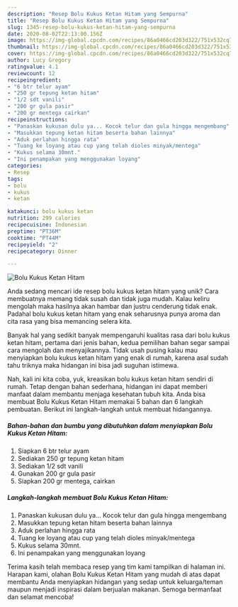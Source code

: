 ```yaml
---
description: "Resep Bolu Kukus Ketan Hitam yang Sempurna"
title: "Resep Bolu Kukus Ketan Hitam yang Sempurna"
slug: 1345-resep-bolu-kukus-ketan-hitam-yang-sempurna
date: 2020-08-02T22:13:00.156Z
image: https://img-global.cpcdn.com/recipes/86a0466cd203d322/751x532cq70/bolu-kukus-ketan-hitam-foto-resep-utama.jpg
thumbnail: https://img-global.cpcdn.com/recipes/86a0466cd203d322/751x532cq70/bolu-kukus-ketan-hitam-foto-resep-utama.jpg
cover: https://img-global.cpcdn.com/recipes/86a0466cd203d322/751x532cq70/bolu-kukus-ketan-hitam-foto-resep-utama.jpg
author: Lucy Gregory
ratingvalue: 4.1
reviewcount: 12
recipeingredient:
- "6 btr telur ayam"
- "250 gr tepung ketan hitam"
- "1/2 sdt vanili"
- "200 gr gula pasir"
- "200 gr mentega cairkan"
recipeinstructions:
- "Panaskan kukusan dulu ya... Kocok telur dan gula hingga mengembang"
- "Masukkan tepung ketan hitam beserta bahan lainnya"
- "Aduk perlahan hingga rata"
- "Tuang ke loyang atau cup yang telah dioles minyak/mentega"
- "Kukus selama 30mnt."
- "Ini penampakan yang menggunakan loyang"
categories:
- Resep
tags:
- bolu
- kukus
- ketan

katakunci: bolu kukus ketan 
nutrition: 299 calories
recipecuisine: Indonesian
preptime: "PT36M"
cooktime: "PT44M"
recipeyield: "2"
recipecategory: Dinner

---
```



![Bolu Kukus Ketan Hitam](https://img-global.cpcdn.com/recipes/86a0466cd203d322/751x532cq70/bolu-kukus-ketan-hitam-foto-resep-utama.jpg)

Anda sedang mencari ide resep bolu kukus ketan hitam yang unik? Cara membuatnya memang tidak susah dan tidak juga mudah. Kalau keliru mengolah maka hasilnya akan hambar dan justru cenderung tidak enak. Padahal bolu kukus ketan hitam yang enak seharusnya punya aroma dan cita rasa yang bisa memancing selera kita.



Banyak hal yang sedikit banyak mempengaruhi kualitas rasa dari bolu kukus ketan hitam, pertama dari jenis bahan, kedua pemilihan bahan segar sampai cara mengolah dan menyajikannya. Tidak usah pusing kalau mau menyiapkan bolu kukus ketan hitam yang enak di rumah, karena asal sudah tahu triknya maka hidangan ini bisa jadi suguhan istimewa.


Nah, kali ini kita coba, yuk, kreasikan bolu kukus ketan hitam sendiri di rumah. Tetap dengan bahan sederhana, hidangan ini dapat memberi manfaat dalam membantu menjaga kesehatan tubuh kita. Anda bisa membuat Bolu Kukus Ketan Hitam memakai 5 bahan dan 6 langkah pembuatan. Berikut ini langkah-langkah untuk membuat hidangannya.

<!--inarticleads1-->

##### Bahan-bahan dan bumbu yang dibutuhkan dalam menyiapkan Bolu Kukus Ketan Hitam:

1. Siapkan 6 btr telur ayam
1. Sediakan 250 gr tepung ketan hitam
1. Sediakan 1/2 sdt vanili
1. Gunakan 200 gr gula pasir
1. Siapkan 200 gr mentega, cairkan




<!--inarticleads2-->

##### Langkah-langkah membuat Bolu Kukus Ketan Hitam:

1. Panaskan kukusan dulu ya... Kocok telur dan gula hingga mengembang
1. Masukkan tepung ketan hitam beserta bahan lainnya
1. Aduk perlahan hingga rata
1. Tuang ke loyang atau cup yang telah dioles minyak/mentega
1. Kukus selama 30mnt.
1. Ini penampakan yang menggunakan loyang




Terima kasih telah membaca resep yang tim kami tampilkan di halaman ini. Harapan kami, olahan Bolu Kukus Ketan Hitam yang mudah di atas dapat membantu Anda menyiapkan hidangan yang sedap untuk keluarga/teman maupun menjadi inspirasi dalam berjualan makanan. Semoga bermanfaat dan selamat mencoba!
